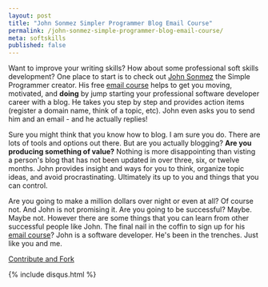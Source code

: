 ```yaml
---
layout: post
title: "John Sonmez Simpler Programmer Blog Email Course"
permalink: /john-sonmez-simple-programmer-blog-email-course/
meta: softskills
published: false
---
```

Want to improve your writing skills?  How about some professional soft skills development?  One place to start is to check out [John Sonmez](http://simpleprogrammer.com) the Simple Programmer creator.  His free [email course](http://devcareerboost.com/blog-course/) helps to get you moving, motivated, and **doing** by jump starting your professional software developer career with a blog.  He takes you step by step and provides action items (register a domain name, think of a topic, etc).  John even asks you to send him and an email - and he actually replies!

Sure you might think that you know how to blog.  I am sure you do.  There are lots of tools and options out there.  But are you actually blogging?  **Are you producing something of value?**  Nothing is more disappointing than visting a person's blog that has not been updated in over three, six, or twelve months.  John provides insight and ways for you to think, organize topic ideas, and avoid procrastinating.  Ultimately its up to you and things that you can control.

Are you going to make a million dollars over night or even at all?  Of course not.  And John is not promising it.  Are you going to be successful?  Maybe.  Maybe not.  However there are some things that you can learn from other successful people like John.  The final nail in the coffin to sign up for his [email course](http://devcareerboost.com/blog-course/)?  John is a software developer.  He's been in the trenches.  Just like you and me.

<span class="fi-page-edit size-21"></span> <a href="{{ site.post_source_root }}2016-03-14-john-sonmez-simple-programmer-blog-email-course.markdown" target="_blank">Contribute and Fork</a>

{% include disqus.html %}
